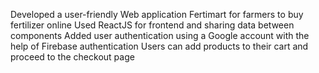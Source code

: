 Developed a user-friendly Web application Fertimart for farmers to buy fertilizer online
Used ReactJS for frontend and sharing data between components
Added user authentication using a Google account with the help of Firebase authentication
Users can add products to their cart and proceed to the checkout page
